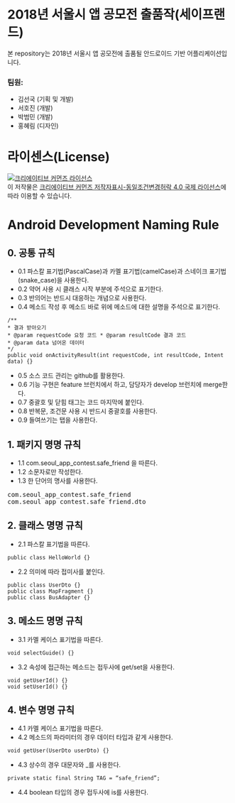 # 2018년 서울시 앱 공모전 출품작(세이프랜드)


본 repository는 2018년 서울시 앱 공모전에 출품될 안드로이드 기반 어플리케이션입니다.

### 팀원:
- 김선국 (기획 및 개발)
- 서호진 (개발)
- 박범민 (개발)
- 홍혜림 (디자인)

# 라이센스(License)
<a rel="license" href="http://creativecommons.org/licenses/by-sa/4.0/" target="_blank"><img alt="크리에이티브 커먼즈 라이선스" style="border-width:0" src="https://i.creativecommons.org/l/by-sa/4.0/88x31.png" /></a><br />이 저작물은 <a rel="license" href="http://creativecommons.org/licenses/by-sa/4.0/" target="_blank">크리에이티브 커먼즈 저작자표시-동일조건변경허락 4.0 국제 라이선스</a>에 따라 이용할 수 있습니다.

# Android Development Naming Rule
## 0. 공통 규칙
- 0.1 파스칼 표기법(PascalCase)과 카멜 표기법(camelCase)과 스네이크 표기법(snake_case)을 사용한다.
- 0.2 약어 사용 시 클래스 시작 부분에 주석으로 표기한다.
- 0.3 반의어는 반드시 대응하는 개념으로 사용한다.
- 0.4 메소드 작성 후 메소드 바로 위에 메소드에 대한 설명을 주석으로 표기한다.
<pre><code>/**
* 결과 받아오기
* @param requestCode 요청 코드 * @param resultCode 결과 코드
* @param data 넘어온 데이터
*/
public void onActivityResult(int requestCode, int resultCode, Intent data) {} 
</code></pre>
- 0.5 소스 코드 관리는 github를 활용한다.
- 0.6 기능 구현은 feature 브런치에서 하고, 담당자가 develop 브런치에 merge한다.
- 0.7 중괄호 및 닫힘 태그는 코드 마지막에 붙인다.
- 0.8 반복문, 조건문 사용 시 반드시 중괄호를 사용한다.
- 0.9 들여쓰기는 탭을 사용한다.

## 1. 패키지 명명 규칙
- 1.1 com.seoul_app_contest.safe_friend 을 따른다.
- 1.2 소문자로만 작성한다.
- 1.3 한 단어의 명사를 사용한다.
<pre>com.seoul_app_contest.safe_friend
com.seoul_app_contest.safe_friend.dto
</pre>

## 2. 클래스 명명 규칙
- 2.1 파스칼 표기법을 따른다.
<pre><code>public class HelloWorld {}</code></pre>
- 2.2 의미에 따라 접미사를 붙인다.
<pre><code>public class UserDto {}
public class MapFragment {}
public class BusAdapter {}</code></pre>
    
## 3. 메소드 명명 규칙
- 3.1 카멜 케이스 표기법을 따른다.
<pre><code>void selectGuide() {}</code></pre>
- 3.2 속성에 접근하는 메소드는 접두사에 get/set을 사용한다.
<pre><code>void getUserId() {}
void setUserId() {}</code></pre>

## 4. 변수 명명 규칙
- 4.1 카멜 케이스 표기법을 따른다.
- 4.2 메소드의 파라미터의 경우 데이터 타입과 같게 사용한다.
<pre><code>void getUser(UserDto userDto) {}</code></pre>
- 4.3 상수의 경우 대문자와 _를 사용한다.
<pre><code>private static final String TAG = “safe_friend”;</code></pre>
- 4.4 boolean 타입의 경우 접두사에 is를 사용한다.
